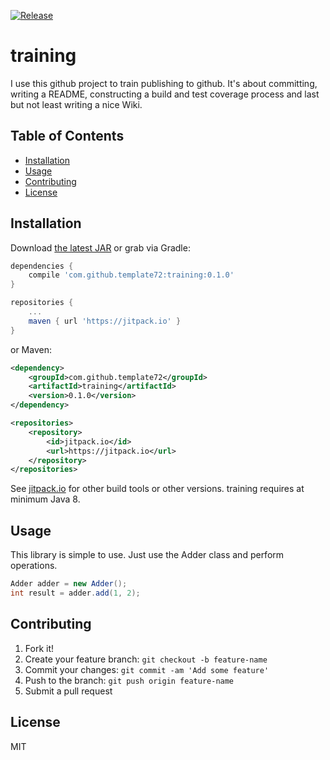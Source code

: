 [![Release](https://jitpack.io/v/template72/training.svg)](https://jitpack.io/#template72/training)

# training

I use this github project to train publishing to github. It's about committing,
writing a README, constructing a build and test coverage process and last but not
least writing a nice Wiki.

## Table of Contents
- [Installation](#installation)
- [Usage](#usage)
- [Contributing](#contributing)
- [License](#license)

## Installation

Download [the latest JAR](http://jitpack.io/com/github/template72/training/0.1.0/training-0.1.0.jar) or grab via Gradle:

```gradle
dependencies {
	compile 'com.github.template72:training:0.1.0'
}

repositories {
	...
	maven { url 'https://jitpack.io' }
}
```

or Maven:

```xml
<dependency>
	<groupId>com.github.template72</groupId>
	<artifactId>training</artifactId>
	<version>0.1.0</version>
</dependency>

<repositories>
	<repository>
		<id>jitpack.io</id>
		<url>https://jitpack.io</url>
	</repository>
</repositories>
```

See [jitpack.io](https://jitpack.io/#template72/training) for other build tools or other versions. training requires at minimum Java 8.


## Usage

This library is simple to use. Just use the Adder class and perform operations.

```java
Adder adder = new Adder();
int result = adder.add(1, 2);
```

## Contributing

1. Fork it!
2. Create your feature branch: `git checkout -b feature-name`
3. Commit your changes: `git commit -am 'Add some feature'`
4. Push to the branch: `git push origin feature-name`
5. Submit a pull request

## License

MIT
